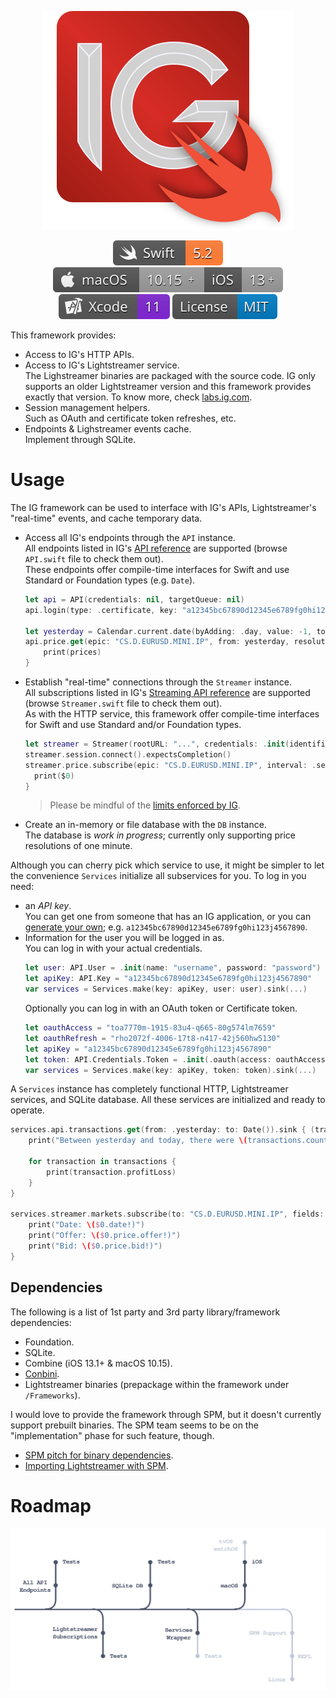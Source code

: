 <p align="center">
    <img src="docs/assets/IG.svg" alt="Framework Logo"/>
</p>

<p align="center">
    <a href="https://swift.org/about/#swiftorg-and-open-source"><img src="docs/assets/badges/Swift.svg" alt="Swift 5.2"></a>
    <a href="https://github.com/dehesa/CodableCSV/wiki/Implicit-dependencies"><img src="docs/assets/badges/Apple.svg" alt="macOS 10.15+ - iOS 13+"></a>
    <a href="https://developer.apple.com/xcode"><img src="docs/assets/badges/Xcode.svg" alt="Xcode 11"></a>
    <a href="http://doge.mit-license.org"><img src="docs/assets/badges/License.svg" alt="MIT License"></a>
</p>

This framework provides:

-   Access to IG's HTTP APIs.
-   Access to IG's Lightstreamer service.
    <br>The Lighstreamer binaries are packaged with the source code. IG only supports an older Lightstreamer version and this framework provides exactly that version. To know more, check [labs.ig.com](https://labs.ig.com/lightstreamer-downloads).
-   Session management helpers.
    <br>Such as OAuth and certificate token refreshes, etc.
-   Endpoints & Lighstreamer events cache.
    <br>Implement through SQLite.

# Usage

The IG framework can be used to interface with IG's APIs, Lightstreamer's "real-time" events, and cache temporary data.

-   Access all IG's endpoints through the `API` instance.
    <br>All endpoints listed in IG's [API reference](https://labs.ig.com/rest-trading-api-reference) are supported (browse `API.swift` file to check them out).
    <br>These endpoints offer compile-time interfaces for Swift and use Standard or Foundation types (e.g. `Date`).

    ```swift
    let api = API(credentials: nil, targetQueue: nil)
    api.login(type: .certificate, key: "a12345bc67890d12345e6789fg0hi123j4567890", user: .init("username", "password")).expectsCompletion()

    let yesterday = Calendar.current.date(byAdding: .day, value: -1, to: Date())!
    api.price.get(epic: "CS.D.EURUSD.MINI.IP", from: yesterday, resolution: .minute).sink { (prices, allowance) in
        print(prices)
    }
    ```

-   Establish "real-time" connections through the `Streamer` instance.
    <br>All subscriptions listed in IG's [Streaming API reference](https://labs.ig.com/streaming-api-reference) are supported (browse `Streamer.swift` file to check them out).
    <br>As with the HTTP service, this framework offer compile-time interfaces for Swift and use Standard and/or Foundation types.

    ```swift
    let streamer = Streamer(rootURL: "...", credentials: .init(identifier: "ABC12", password: "..."), targetQueue: nil)
    streamer.session.connect().expectsCompletion()
    streamer.price.subscribe(epic: "CS.D.EURUSD.MINI.IP", interval: .second, fields: [.date, . volume, .openBid, .closeBid]).sink {
      print($0)
    }
    ```

    > Please be mindful of the [limits enforced by IG](https://labs.ig.com/faq#limits).

-   Create an in-memory or file database with the `DB` instance.
    <br>The database is _work in progress_; currently only supporting price resolutions of one minute.

Although you can cherry pick which service to use, it might be simpler to let the convenience `Services` initialize all subservices for you. To log in you need:

-   an _API key_.
    <br>You can get one from someone that has an IG application, or you can [generate your own](https://labs.ig.com/gettingstarted); e.g. `a12345bc67890d12345e6789fg0hi123j4567890`.
-   Information for the user you will be logged in as.
    <br>You can log in with your actual credentials.
    ```swift
    let user: API.User = .init(name: "username", password: "password")
    let apiKey: API.Key = "a12345bc67890d12345e6789fg0hi123j4567890"
    var services = Services.make(key: apiKey, user: user).sink(...)
    ```
    Optionally you can log in with an OAuth token or Certificate token.
    ```swift
    let oauthAccess = "toa7770m-1915-83u4-q665-80g574lm7659"
    let oauthRefresh = "rho2072f-4006-17t8-n417-42j560hw5130"
    let apiKey = "a12345bc67890d12345e6789fg0hi123j4567890"
    let token: API.Credentials.Token = .init(.oauth(access: oauthAccess, refresh: oauthRefresh, scope: "profile", type: "Bearer"), .expiresIn: 60))
    var services = Services.make(key: apiKey, token: token).sink(...)
    ```

A `Services` instance has completely functional HTTP, Lightstreamer services, and SQLite database. All these services are initialized and ready to operate.

```swift
services.api.transactions.get(from: .yesterday: to: Date()).sink { (transactions) in
    print("Between yesterday and today, there were \(transactions.count) transactions")

    for transaction in transactions {
        print(transaction.profitLoss)
    }
}

services.streamer.markets.subscribe(to: "CS.D.EURUSD.MINI.IP", fields: [.bid, .offer, .date]).startWithValues {
    print("Date: \($0.date!)")
    print("Offer: \($0.price.offer!)")
    print("Bid: \($0.price.bid!)")
}
```

## Dependencies

The following is a list of 1st party and 3rd party library/framework dependencies:

-   Foundation.
-   SQLite.
-   Combine (iOS 13.1+ & macOS 10.15).
-   [Conbini](https://www.github.com/dehesa/Conbini).
-   Lightstreamer binaries (prepackage within the framework under `/Frameworks`).

I would love to provide the framework through SPM, but it doesn't currently support prebuilt binaries. The SPM team seems to be on the "implementation" phase for such feature, though.

-   [SPM pitch for binary dependencies](https://forums.swift.org/t/pitch-support-for-binary-dependencies/27620).
-   [Importing Lightstreamer with SPM](https://forums.lightstreamer.com/showthread.php?8440-Importing-Lightstreamer-with-Swift-Package-Manager).

# Roadmap

<p align="center">
    <img src="docs/assets/Roadmap.svg" alt="Visual roadmap about the Framework's future"/>
</p>

